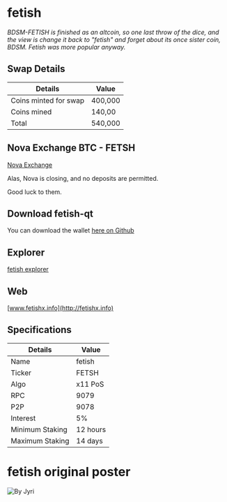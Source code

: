 # fetish
*BDSM-FETISH is finished as an altcoin, so one last throw of the dice, and the view is change it back to "fetish" and forget about its once sister coin, BDSM. Fetish was more popular anyway.*


## Swap Details

Details     | Value
-------- | ---
Coins minted for  swap | 400,000
Coins mined    | 140,00
Total     | 540,000

## Nova Exchange BTC - FETSH

[Nova Exchange](https://novaexchange.com/market/BTC_FETSH/)

Alas,  Nova is closing, and  no  deposits are permitted.

Good luck to them.

## Download fetish-qt

You can download the wallet [here on Github](https://github.com/bdsmc/fetish-qt)

## Explorer

[fetish explorer](http://45.76.191.103:3001/)

## Web

[www.fetishx.info](http://fetishx.info)

## Specifications

Details     | Value
-------- | ---
Name | fetish
Ticker    | FETSH
Algo     | x11 PoS
RPC    | 9079
P2P     | 9078
Interest    | 5%
Minimum Staking     | 12 hours
Maximum Staking     | 14 days






# fetish original  poster

![By Jyri](https://cdn.pbrd.co/images/H20u3YT.png)
